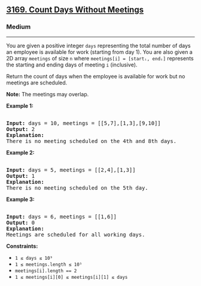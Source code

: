 ### <h2><a href="https://leetcode.com/problems/count-days-without-meetings/">3169. Count Days Without Meetings</a></h2>  
<h3>Medium</h3>  
<hr>  
<div>  
<p>You are given a positive integer <code>days</code> representing the total number of days an employee is available for work (starting from day 1). You are also given a 2D array <code>meetings</code> of size <code>n</code> where <code>meetings[i] = [startᵢ, endᵢ]</code> represents the starting and ending days of meeting <code>i</code> (inclusive).</p>  

<p>Return the count of days when the employee is available for work but no meetings are scheduled.</p>  

<p><strong>Note:</strong> The meetings may overlap.</p>  

<p><strong>Example 1:</strong></p>  
<pre>  
<strong>Input:</strong> days = 10, meetings = [[5,7],[1,3],[9,10]]  
<strong>Output:</strong> 2  
<strong>Explanation:</strong>  
There is no meeting scheduled on the 4th and 8th days.  
</pre>  

<p><strong>Example 2:</strong></p>  
<pre>  
<strong>Input:</strong> days = 5, meetings = [[2,4],[1,3]]  
<strong>Output:</strong> 1  
<strong>Explanation:</strong>  
There is no meeting scheduled on the 5th day.  
</pre>  

<p><strong>Example 3:</strong></p>  
<pre>  
<strong>Input:</strong> days = 6, meetings = [[1,6]]  
<strong>Output:</strong> 0  
<strong>Explanation:</strong>  
Meetings are scheduled for all working days.  
</pre>  

<p><strong>Constraints:</strong></p>  
<ul>  
<li><code>1 ≤ days ≤ 10⁹</code></li>  
<li><code>1 ≤ meetings.length ≤ 10⁵</code></li>  
<li><code>meetings[i].length == 2</code></li>  
<li><code>1 ≤ meetings[i][0] ≤ meetings[i][1] ≤ days</code></li>  
</ul>  
</div>  
